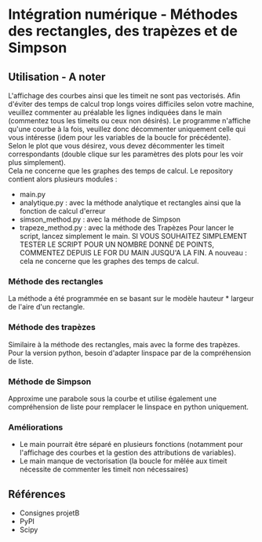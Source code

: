 # Intégration numérique - Méthodes des rectangles, des trapèzes et de Simpson
## Utilisation - A noter
L'affichage des courbes ainsi que les timeit ne sont pas vectorisés. Afin d'éviter des temps de calcul trop longs voires difficiles selon votre machine, veuillez commenter au préalable les lignes indiquées dans le main (commentez tous les timeits ou ceux non désirés). Le programme n'affiche qu'une courbe à la fois, veuillez donc décommenter uniquement celle qui vous intéresse (idem pour les variables de la boucle for précédente).    
Selon le plot que vous désirez, vous devez décommenter les timeit correspondants (double clique sur les paramètres des plots pour les voir plus simplement).  
Cela ne concerne que les graphes des temps de calcul.
Le repository contient alors plusieurs modules :  
- main.py
- analytique.py : avec la méthode analytique et rectangles ainsi que la fonction de calcul d'erreur
- simson_method.py : avec la méthode de Simpson
- trapeze_method.py : avec la méthode des Trapèzes
Pour lancer le script, lancez simplement le main.
SI VOUS SOUHAITEZ SIMPLEMENT TESTER LE SCRIPT POUR UN NOMBRE DONNÉ DE POINTS, COMMENTEZ DEPUIS LE FOR DU MAIN JUSQU'A LA FIN.
A nouveau : cela ne concerne que les graphes des temps de calcul.
### Méthode des rectangles
La méthode a été programmée en se basant sur le modèle hauteur * largeur de l'aire d'un rectangle. 
### Méthode des trapèzes
Similaire à la méthode des rectangles, mais avec la forme des trapèzes. Pour la version python, besoin d'adapter linspace par de la compréhension de liste.
### Méthode de Simpson
Approxime une parabole sous la courbe et utilise également une compréhension de liste pour remplacer le linspace en python uniquement.
### Améliorations 
- Le main pourrait être séparé en plusieurs fonctions (notamment pour l'affichage des courbes et la gestion des attributions de variables).
- Le main manque de vectorisation (la boucle for mêlée aux timeit nécessite de commenter les timeit non nécessaires)
## Références
- Consignes projetB
- PyPI
- Scipy
